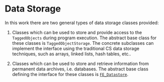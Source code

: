 
# Data Storage

In this work there are two general types of data storage classes
provided:

1.  Classes which can be used to store and provide access to the
    `TaggedObjects` during program execution. The abstract base class for
    these classes is `TaggedObjectStorage`. The concrete subclasses can
    implement the interface using the traditional CS data storage
    techniques, such as arrays, linked lists, hash tables, etc..

2.  Classes which can be used to store and retrieve information from
    permanent data archives, i.e. databases. The abstract base class
    defining the interface for these classes is [`FE_Datastore`](FE_Datastore).

